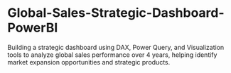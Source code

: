 # Global-Sales-Strategic-Dashboard-PowerBI
Building a strategic dashboard using DAX, Power Query, and Visualization tools to analyze global sales performance over 4 years, helping identify market expansion opportunities and strategic products.
